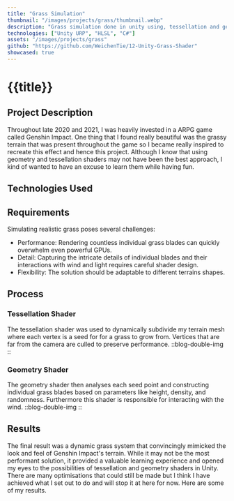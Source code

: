 ```yaml
---
title: "Grass Simulation"
thumbnail: "/images/projects/grass/thumbnail.webp"
description: "Grass simulation done in unity using, tessellation and geometry shaders. The grass' appearance is inspired by Hoyoverse's Genshin Impact."
technologies: ["Unity URP", "HLSL", "C#"]
assets: "/images/projects/grass"
github: "https://github.com/WeichenTie/12-Unity-Grass-Shader"
showcased: true
---
```


# {{title}}

<view-github-button :to="github"></view-github-button>

## Project Description

Throughout late 2020 and 2021, I was heavily invested in a ARPG game called Genshin Impact. One thing that I found really beautiful was the grassy terrain that was present throughout the game so I became really inspired to recreate this effect and hence this project. Although I know that using geometry and tessellation shaders may not have been the best approach, I kind of wanted to have an excuse to learn them while having fun.

## Technologies Used

<BlogTechnologies :tags="technologies"></BlogTechnologies>

## Requirements

Simulating realistic grass poses several challenges:

- Performance: Rendering countless individual grass blades can quickly overwhelm even powerful GPUs.
- Detail: Capturing the intricate details of individual blades and their interactions with wind and light requires careful shader design.
- Flexibility: The solution should be adaptable to different terrains shapes.

## Process

### Tessellation Shader

The tessellation shader was used to dynamically subdivide my terrain mesh where each vertex is a seed for for a grass to grow from. Vertices that are far from the camera are culled to preserve performance.
::blog-double-img
<blog-img src="/images/projects/grass/T1.png"></blog-img>
<blog-img src="/images/projects/grass/T2.png"></blog-img>
::

### Geometry Shader

The geometry shader then analyses each seed point and constructing individual grass blades based on parameters like height, density, and randomness. Furthermore this shader is responsible for interacting with the wind.
::blog-double-img
<blog-img src="/images/projects/grass/Tesslv1.png"></blog-img>
<blog-img src="/images/projects/grass/Tesslv2.png"></blog-img>
::
<blog-img src="/images/projects/grass/Tesslv3.png"></blog-img>

## Results

The final result was a dynamic grass system that convincingly mimicked the look and feel of Genshin Impact's terrain. While it may not be the most performant solution, it provided a valuable learning experience and opened my eyes to the possibilities of tessellation and geometry shaders in Unity. There are many optimisations that could still be made but I think I have achieved what I set out to do and will stop it at here for now. Here are some of my results.

<blog-img src="/images/projects/grass/ball.png"></blog-img>
<blog-img src="/images/projects/grass/prototype.webp"></blog-img>
